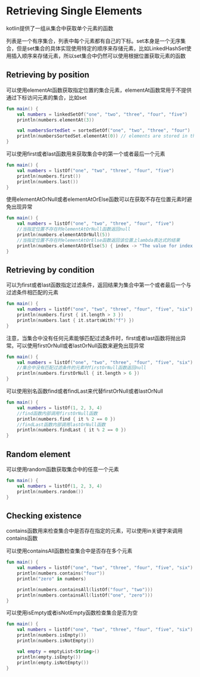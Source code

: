 # Retrieving Single Elements
kotlin提供了一组从集合中获取单个元素的函数

列表是一个有序集合，列表中每个元素都有自己的下标。set本身是一个无序集合，但是set集合的具体实现使用特定的顺序来存储元素，比如LinkedHashSet使用插入顺序来存储元素，所以set集合中仍然可以使用根据位置获取元素的函数

## Retrieving by position
可以使用elementAt函数获取指定位置的集合元素，elementAt函数常用于不提供通过下标访问元素的集合，比如set

```kotlin
fun main() {
    val numbers = linkedSetOf("one", "two", "three", "four", "five")
    println(numbers.elementAt(3))    

    val numbersSortedSet = sortedSetOf("one", "two", "three", "four")
    println(numbersSortedSet.elementAt(0)) // elements are stored in the ascending order
}
```

可以使用first或者last函数用来获取集合中的第一个或者最后一个元素

```kotlin
fun main() {
    val numbers = listOf("one", "two", "three", "four", "five")
    println(numbers.first())    
    println(numbers.last())    
}
```

使用elementAtOrNull或者elementAtOrElse函数可以在获取不存在位置元素时避免出现异常

```kotlin
fun main() {
    val numbers = listOf("one", "two", "three", "four", "five")
    //当指定位置不存在时elementAtOrNull函数返回null
    println(numbers.elementAtOrNull(5))
    //当指定位置不存在时elementAtOrElse函数返回该位置上lambda表达式的结果
    println(numbers.elementAtOrElse(5) { index -> "The value for index $index is undefined"})
}
```

## Retrieving by condition
可以为first或者last函数指定过滤条件，返回结果为集合中第一个或者最后一个与过滤条件相匹配的元素

```kotlin
fun main() {
    val numbers = listOf("one", "two", "three", "four", "five", "six")
    println(numbers.first { it.length > 3 })
    println(numbers.last { it.startsWith("f") })
}
```

注意，当集合中没有任何元素能够匹配过滤条件时，first或者last函数将抛出异常。可以使用firstOrNull或者lastOrNull函数来避免出现异常

```kotlin
fun main() {
    val numbers = listOf("one", "two", "three", "four", "five", "six")
    //集合中没有匹配过滤条件的元素时firstOrNull函数返回null
    println(numbers.firstOrNull { it.length > 6 })
}
```

可以使用别名函数find或者findLast来代替firstOrNull或者lastOrNull

```kotlin
fun main() {
    val numbers = listOf(1, 2, 3, 4)
    //find函数内部调用firstOrNull函数
    println(numbers.find { it % 2 == 0 })
    //findLast函数内部调用lastOrNull函数
    println(numbers.findLast { it % 2 == 0 })
}
```

## Random element
可以使用random函数获取集合中的任意一个元素

```kotlin
fun main() {
    val numbers = listOf(1, 2, 3, 4)
    println(numbers.random())
}
```

## Checking existence
contains函数用来检查集合中是否存在指定的元素，可以使用in关键字来调用contains函数

可以使用containsAll函数检查集合中是否存在多个元素

```kotlin
fun main() {
    val numbers = listOf("one", "two", "three", "four", "five", "six")
    println(numbers.contains("four"))
    println("zero" in numbers)

    println(numbers.containsAll(listOf("four", "two")))
    println(numbers.containsAll(listOf("one", "zero")))
}
```

可以使用isEmpty或者isNotEmpty函数检查集合是否为空

```kotlin
fun main() {
    val numbers = listOf("one", "two", "three", "four", "five", "six")
    println(numbers.isEmpty())
    println(numbers.isNotEmpty())

    val empty = emptyList<String>()
    println(empty.isEmpty())
    println(empty.isNotEmpty())
}
```

